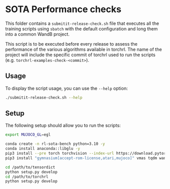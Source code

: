 # SOTA Performance checks

This folder contains a `submitit-release-check.sh` file that executes all
the training scripts using `sbatch` with the default configuration and long them
into a common WandB project.

This script is to be executed before every release to assess the performance of
the various algorithms available in torchrl. The name of the project will include
the specific commit of torchrl used to run the scripts (e.g. `torchrl-examples-check-<commit>`).

## Usage

To display the script usage, you can use the `--help` option:

```bash
./submitit-release-check.sh --help
```

## Setup

The following setup should allow you to run the scripts:

```bash
export MUJOCO_GL=egl

conda create -n rl-sota-bench python=3.10 -y 
conda install anaconda::libglu -y
pip3 install --pre torch torchvision --index-url https://download.pytorch.org/whl/nightly/cu121
pip3 install "gymnasium[accept-rom-license,atari,mujoco]" vmas tqdm wandb pygame "moviepy<2.0.0" imageio submitit hydra-core transformers

cd /path/to/tensordict
python setup.py develop
cd /path/to/torchrl
python setup.py develop
```
